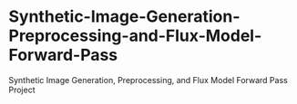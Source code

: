 # Synthetic-Image-Generation-Preprocessing-and-Flux-Model-Forward-Pass
Synthetic Image Generation, Preprocessing, and Flux Model Forward Pass Project

